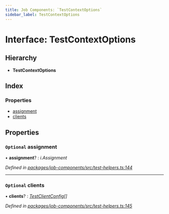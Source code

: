 ```yaml
---
title: Job Components: `TestContextOptions`
sidebar_label: TestContextOptions
---
```


# Interface: TestContextOptions

## Hierarchy

* **TestContextOptions**

## Index

### Properties

* [assignment](testcontextoptions.md#optional-assignment)
* [clients](testcontextoptions.md#optional-clients)

## Properties

### `Optional` assignment

• **assignment**? : *i.Assignment*

*Defined in [packages/job-components/src/test-helpers.ts:144](https://github.com/terascope/teraslice/blob/78714a985/packages/job-components/src/test-helpers.ts#L144)*

___

### `Optional` clients

• **clients**? : *[TestClientConfig](testclientconfig.md)[]*

*Defined in [packages/job-components/src/test-helpers.ts:145](https://github.com/terascope/teraslice/blob/78714a985/packages/job-components/src/test-helpers.ts#L145)*
